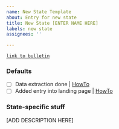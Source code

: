 ```yaml
---
name: New State Template
about: Entry for new state
title: New State [ENTER NAME HERE]
labels: new state
assignees: ''

---
```


[`link to bulletin`](LINK)

### Defaults 

+ [ ] Data extraction done | [HowTo](https://github.com/IBM/covid19-india-data/tree/main/data_extractor#adding-a-new-state)
+ [ ] Added entry into landing page | [HowTo](https://github.com/IBM/covid19-india-data/tree/main/frontend#adding-a-new-page)

### State-specific stuff

[ADD DESCRIPTION HERE]
